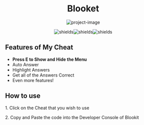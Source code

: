 <h1 align="center" id="title">Blooket</h1>

<p align="center"><img src="https://socialify.git.ci/Volodzka/vol/image?font=Rokkitt&amp;logo=https%3A%2F%2Favatars.githubusercontent.com%2Fu%2F109180499%3Fv%3D4&amp;name=1&amp;owner=1&amp;pattern=Overlapping+Hexagons&amp;theme=Dark" alt="project-image"></p>

<p align="center"><img src="https://img.shields.io/badge/Blooket-cyan" alt="shields"><img src="https://img.shields.io/badge/Cheat-darkred" alt="shields"><img src="https://img.shields.io/badge/working2025-darkgreen" alt="shields"></p>

  
  
<h2>Features of My Cheat</h2>


* **Press E to Show and Hide the Menu**
*   Auto Answer
*   Highlight Answers
*   Get all of the Answers Correct
*   Even more features!

<h2>How to use</h2>

<p>1. Click on the Cheat that you wish to use</p>


<p>2. Copy and Paste the code into the Developer Console of Blookit</p>



